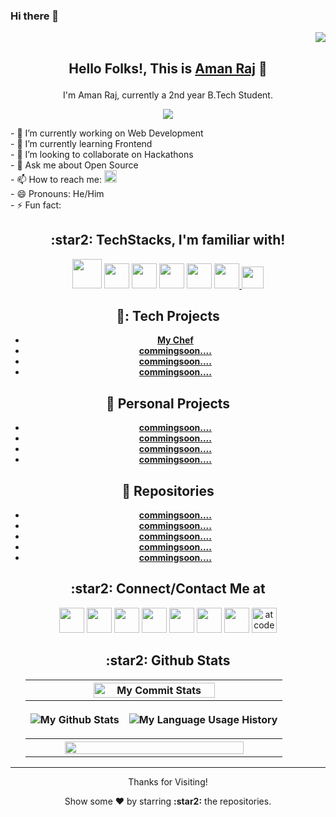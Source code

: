 ###  Hi there 👋 

<!--
**amanraj-iit/amanraj-iit** is a ✨ _special_ ✨ repository because its `README.md` (this file) appears on your GitHub profile.

/*Here are some ideas to get you started:

- 🔭 I’m currently working on ...
- 🌱 I’m currently learning ...
- 👯 I’m looking to collaborate on ...
- 🤔 I’m looking for help with ...
- 💬 Ask me about ...
- 📫 How to reach me: ...
- 😄 Pronouns: ...
- ⚡ Fun fact: ...
-->
<p align="right"><img src="https://komarev.com/ghpvc/?username=amanraj-iit&color=0e75b6&label=Profile+Views&style=flat"/></p>

## <p align="center"> **Hello Folks!, This is** [**Aman Raj**](https://amanrajiit.github.io/) :wave: </p>
<div>
<p align="center"> I'm Aman Raj, currently a 2nd year B.Tech Student. </p>
<p align="center"> <img src="https://readme-typing-svg.herokuapp.com?font=Roboto&color=%2350CA10&size=25&center=true&vCenter=true&width=850&height=30&lines=An+enthusiast+frontend+web+developer.;A+competitive+programmer+(coder).+;Enthusiast+to+learn+new+skills.;A+quick+learner+to+develop+new+skills."/></p>
</div>
<p align="left">
- 🔭 I’m currently working on Web Development <br />    
- 🌱 I’m currently learning Frontend     <br />
- 👯 I’m looking to collaborate on Hackathons    <br />
- 💬 Ask me about Open Source       <br />
- 📫 How to reach me: <a href="mailto:raj.academic8@gmail.com"><img width="20" src="https://cdn-icons-png.flaticon.com/512/281/281769.png"/></a>   <br />
- 😄 Pronouns: He/Him    <br />
- ⚡ Fun fact:    <br />
</p>
<h2 align="center"> :star2: TechStacks, I'm familiar with! </h2>
<div align="center">
  <a href="https://en.wikipedia.org/wiki/C_(programming_language)"><img width="47" src="https://cdn.iconscout.com/icon/free/png-256/c-57-1175191.png"/></a> 
  <a href="https://en.wikipedia.org/wiki/C%2B%2B"><img width="40" src="https://upload.wikimedia.org/wikipedia/commons/thumb/1/18/ISO_C%2B%2B_Logo.svg/1822px-ISO_C%2B%2B_Logo.svg.png"/></a>
  <a href="https://en.wikipedia.org/wiki/Python_(programming_language)"><img width="40" src="https://upload.wikimedia.org/wikipedia/commons/thumb/c/c3/Python-logo-notext.svg/1024px-Python-logo-notext.svg.png"/></a>
  <a href="https://en.wikipedia.org/wiki/Visual_Studio_Code"><img width="40" src="https://upload.wikimedia.org/wikipedia/commons/9/9a/Visual_Studio_Code_1.35_icon.svg"/></a>
<!-- 
<img width="45" src=""/><img width="45" src=""/><img width="45" src=""/> -->
<!--  <a href="https://en.wikipedia.org/wiki/Sublime_Text"><img width="40" src="https://avatars.githubusercontent.com/u/684879?s=400&v=4"/></a> -->
  <a href="https://en.wikipedia.org/wiki/HTML"><img width="40" src="https://cdn-icons-png.flaticon.com/512/1216/1216733.png"/></a>
  <a href="https://en.wikipedia.org/wiki/CSSL"><img width="40" src="https://upload.wikimedia.org/wikipedia/commons/thumb/6/62/CSS3_logo.svg/240px-CSS3_logo.svg.png"/>
  <a href="https://en.wikipedia.org/wiki/JavaScript"><img width="34.5" src="https://upload.wikimedia.org/wikipedia/commons/thumb/d/d4/Javascript-shield.svg/1200px-Javascript-shield.svg.png"/></a>
<!--   <img width="40" src="https://raw.githubusercontent.com/gilbarbara/logos/master/logos/javascript.svg"/>   -->
<!--  <a href="https://en.wikipedia.org/wiki/Bootstrap_(front-end_framework)"><img width="40" src="https://raw.githubusercontent.com/gilbarbara/logos/master/logos/bootstrap.svg"/></a>
  <a href="https://en.wikipedia.org/wiki/React_(JavaScript_library)"><img width="40" src="https://cdn.worldvectorlogo.com/logos/react-1.svg"/></a>
  <a href="https://en.wikipedia.org/wiki/Node.js"><img width="40" src="https://cdn.worldvectorlogo.com/logos/nodejs-icon.svg"/></a>
  <a href="https://en.wikipedia.org/wiki/Bootstrap_(front-end_framework)"><img width="40" src="https://raw.githubusercontent.com/gilbarbara/logos/master/logos/bootstrap.svg"/></a>
    <a href="https://www.mongodb.com/"><img width="45" src="https://cdn.worldvectorlogo.com/logos/mongodb-icon-1.svg"/></a>
    <a href="https://www.mysql.com/"><img width="55" src="https://cdn.freebiesupply.com/logos/large/2x/mysql-logo-png-transparent.png"/></a>
  <a href="https://en.wikipedia.org/wiki/Git"><img width="40" src="https://upload.wikimedia.org/wikipedia/commons/thumb/3/3f/Git_icon.svg/1024px-Git_icon.svg.png"/></a>
    <a href="https://cloud.google.com/"><img width="40" src="https://camo.githubusercontent.com/582944f6627732531ce1a2e20ad43538d1896e16a5f159ea28fd137dbb8e798a/68747470733a2f2f7777772e766563746f726c6f676f2e7a6f6e652f6c6f676f732f676f6f676c655f636c6f75642f676f6f676c655f636c6f75642d69636f6e2e737667"/></a>
  <a href="https://en.wikipedia.org/wiki/Arduino_Uno"><img width="40" src="https://upload.wikimedia.org/wikipedia/commons/thumb/e/e0/ArduinoLogo_%C2%AE.svg/2560px-ArduinoLogo_%C2%AE.svg.png"/></a> 

<!--   <img width="45" src="https://webuilddatabases.com/wp-content/uploads/2015/03/mysql-icon-250x314.png"/> -->
<!--  <a href="https://www.djangoproject.com/"><img width="45" src="https://raw.githubusercontent.com/devicons/devicon/master/icons/django/django-original.svg"/></a> -->
<!--  <a href="https://en.wikipedia.org/wiki/Webots"><img width="100" src="https://www.downloadclipart.net/large/transparent-ladybug-file-png.png"/></a>
</div>  -->


## 🌟: Tech Projects
- [**My Chef**](https://devfolio.co/submissions/) 
- [**commingsoon....**](https://github.com/)
- [**commingsoon....**](https://github.com/amanraj-iit/Line-Follower)
- [**commingsoon....**](https://github.com/amanraj-iit/Path-Planning-Robot) 
    
    
## 🌟 Personal Projects
- [**commingsoon....**](https://amanraj-iit.github.io/Image-Editor-Project/)
- [**commingsoon....**](https://amanraj-iit.github.io/calculator/)
- [**commingsoon....**](https://amanraj-iit.github.io/tools/)
- [**commingsoon....**](https://amanraj-iit.github.io/Team-Kalpana-/)
  
    
## :star2: Repositories
- [**commingsoon....**](https://github.com/amanraj-iit/Image-Editor-Project)
- [**commingsoon....**](https://github.com/amanraj-iit/Codeforces-Problem-Solutions)
- [**commingsoon....**](https://github.com/amanraj-iit/Personal-Projects)
- [**commingsoon....**](https://github.com/amanraj-iit/amanraj-iit.github.io)
- [**commingsoon....**](https://github.com/amanraj-iit/amanraj-iit)

    
<h2 align="center"> :star2: Connect/Contact Me at </h2>
<div align="center">
  <a href="http://www.twitter.com/commingsoon...."><img width="40" src="https://raw.githubusercontent.com/rahuldkjain/github-profile-readme-generator/master/src/images/icons/Social/twitter.svg"/></a>
  <a href="mailto:raj.academic8@gmail.com"><img width="40" src="https://cdn-icons-png.flaticon.com/512/281/281769.png"/></a>
  <a href="https://www.linkedin.com/in/commingsoon..../"><img width="40" src="https://upload.wikimedia.org/wikipedia/commons/thumb/8/81/LinkedIn_icon.svg/150px-LinkedIn_icon.svg.png"/></a>
  <a href="https://www.instagram.com/commingsoon.../"><img width="40" src="https://raw.githubusercontent.com/rahuldkjain/github-profile-readme-generator/master/src/images/icons/Social/instagram.svg"/></a>
  <a href="https://www.facebook.com/profile.php?id=comming soon..."><img width="40" src="https://raw.githubusercontent.com/rahuldkjain/github-profile-readme-generator/master/src/images/icons/Social/facebook.svg"/></a>
  <a href="https://codeforces.com/profile/comming soon..."><img width="40" src="https://cdn.iconscout.com/icon/free/png-256/code-forces-3521352-2944796.png"/></a>
  <a href="https://codechef.com/users/commingsoon..."><img width="40" src="https://avatars1.githubusercontent.com/u/11960354?s=460&v=4"/></a>
  <a href="https://atcoder.jp/users/commingsoon..."><img width="40" src="https://i.ibb.co/n3Brz1V/atcoder-removebg-preview.png" alt="atcoder-removebg-preview" border="0"></a>
 <!-- <p align="left"> <a href="https://www.gnu.org/software/bash/" target="_blank"> <img src="https://www.vectorlogo.zone/logos/gnu_bash/gnu_bash-icon.svg" alt="bash" width="40" height="40"/> </a> 
  <a href="https://www.cprogramming.com/" target="_blank"> <img src="https://raw.githubusercontent.com/devicons/devicon/master/icons/c/c-original.svg" alt="c" width="40" height="40"/> </a> 
  <a href="https://www.w3schools.com/cpp/" target="_blank"> <img src="https://raw.githubusercontent.com/devicons/devicon/master/icons/cplusplus/cplusplus-original.svg" alt="cplusplus" width="40" height="40"/> </a> 
  <a href="https://www.w3schools.com/css/" target="_blank"> <img src="https://raw.githubusercontent.com/devicons/devicon/master/icons/css3/css3-original-wordmark.svg" alt="css3" width="40" height="40"/> </a> 
  <a href="https://firebase.google.com/" target="_blank"> <img src="https://www.vectorlogo.zone/logos/firebase/firebase-icon.svg" alt="firebase" width="40" height="40"/> </a> 
  <a href="https://flutter.dev" target="_blank"> <img src="https://www.vectorlogo.zone/logos/flutterio/flutterio-icon.svg" alt="flutter" width="40" height="40"/> </a> 
  <a href="https://git-scm.com/" target="_blank"> <img src="https://www.vectorlogo.zone/logos/git-scm/git-scm-icon.svg" alt="git" width="40" height="40"/> </a> 
  <a href="https://heroku.com" target="_blank"> <img src="https://www.vectorlogo.zone/logos/heroku/heroku-icon.svg" alt="heroku" width="40" height="40"/> </a> 
  <a href="https://www.w3.org/html/" target="_blank"> <img src="https://raw.githubusercontent.com/devicons/devicon/master/icons/html5/html5-original-wordmark.svg" alt="html5" width="40" height="40"/> </a> 
  <a href="https://developer.mozilla.org/en-US/docs/Web/JavaScript" target="_blank"> <img src="https://raw.githubusercontent.com/devicons/devicon/master/icons/javascript/javascript-original.svg" alt="javascript" width="40" height="40"/> </a> 
  <a href="https://jekyllrb.com/" target="_blank"> <img src="https://www.vectorlogo.zone/logos/jekyllrb/jekyllrb-icon.svg" alt="jekyll" width="40" height="40"/> </a> 
  <a href="https://www.linux.org/" target="_blank"> <img src="https://raw.githubusercontent.com/devicons/devicon/master/icons/linux/linux-original.svg" alt="linux" width="40" height="40"/> </a> 
  <a href="https://www.photoshop.com/en" target="_blank"> <img src="https://raw.githubusercontent.com/devicons/devicon/master/icons/photoshop/photoshop-line.svg" alt="photoshop" width="40" height="40"/> </a> 
  <a href="https://postman.com" target="_blank"> <img src="https://www.vectorlogo.zone/logos/getpostman/getpostman-icon.svg" alt="postman" width="40" height="40"/> </a> 
  <a href="https://www.python.org" target="_blank"> <img src="https://raw.githubusercontent.com/devicons/devicon/master/icons/python/python-original.svg" alt="python" width="40" height="40"/> </a> 
  <a href="https://www.rust-lang.org" target="_blank"> <img src="https://raw.githubusercontent.com/devicons/devicon/master/icons/rust/rust-plain.svg" alt="rust" width="40" height="40"/> </a> 
  <a href="https://svelte.dev" target="_blank"> <img src="https://upload.wikimedia.org/wikipedia/commons/1/1b/Svelte_Logo.svg" alt="svelte" width="40" height="40"/> </a> 
  <a href="https://www.adobe.com/products/xd.html" target="_blank"> <img src="https://cdn.worldvectorlogo.com/logos/adobe-xd.svg" alt="xd" width="40" height="40"/> </a> 
</p>  -->



<!--   <a href="mailto: raj.academic8@gmail.com"><img width="40" src="https://cdn-icons-png.flaticon.com/512/281/281769.png"/></a>
  <a href="mailto: raj.academic8@gmail.com"><img width="40" src="https://i.pinimg.com/originals/c5/d9/fc/c5d9fc1e18bcf039f464c2ab6cfb3eb6.jpg"/></a> -->
  
</div>

<!-- ## :star2: Connect/Contact With Me At
- Coding Profiles : 
  - [**Codeforces**](https://codeforces.com/profile/*****)
  - [**Codechef**](https://www.codechef.com/users/*****)
  - [**At-Coder**](https://atcoder.jp/users/*****)
- [**Linkedin**](https://www.linkedin.com/in/aman-raj-5a348518a/) -->
<h2 align="center"> :star2: Github Stats </h2> 
<ul align="center">
  
  <table>
    <tr>
      <th colspan="2"  style="overflow:hidden;"><img align="center" width=70% src="https://github-readme-streak-stats.herokuapp.com/?user=amanraj-iit&show_icons=true&theme=radical&hide_border=true" alt="My Commit Stats" />
      </th>
    </tr>
<tr>
  <th  style="overflow:hidden;">
  <img src="https://github-readme-stats.vercel.app/api?username=amanraj-iit&show_icons=true&theme=radical&hide_border=true" alt="My Github Stats"/></th>
  <th  style="overflow:hidden;">
    <p><img src="https://github-readme-stats.vercel.app/api/top-langs/?username=amanraj-iit&show_icons=true&theme=radical&hide_border=true&layout=compact" alt="My Language Usage History"/></p></th>
</tr>
   <tr>
     <th colspan="2" style="overflow:hidden;">
       <img width=85% src="https://github-profile-summary-cards.vercel.app/api/cards/profile-details?username=amanraj-iit&theme=monokai"/>
     </th>
    </tr>
  </table>
 </ul>

   
---

<p align="center">
<p align="center">Thanks for Visiting!</p>
<p align="center">Show some ❤️ by starring <b>:star2:</b> the repositories.</p>
</p>
